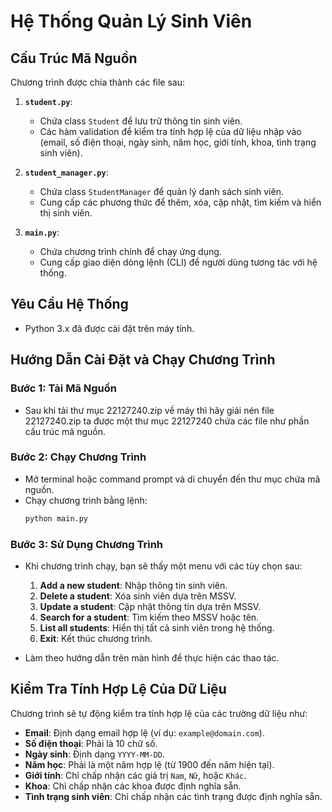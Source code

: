 # Hệ Thống Quản Lý Sinh Viên

## Cấu Trúc Mã Nguồn

Chương trình được chia thành các file sau:

1. **`student.py`**:

   - Chứa class `Student` để lưu trữ thông tin sinh viên.
   - Các hàm validation để kiểm tra tính hợp lệ của dữ liệu nhập vào (email, số điện thoại, ngày sinh, năm học, giới tính, khoa, tình trạng sinh viên).

2. **`student_manager.py`**:

   - Chứa class `StudentManager` để quản lý danh sách sinh viên.
   - Cung cấp các phương thức để thêm, xóa, cập nhật, tìm kiếm và hiển thị sinh viên.

3. **`main.py`**:
   - Chứa chương trình chính để chạy ứng dụng.
   - Cung cấp giao diện dòng lệnh (CLI) để người dùng tương tác với hệ thống.

## Yêu Cầu Hệ Thống

- Python 3.x đã được cài đặt trên máy tính.

## Hướng Dẫn Cài Đặt và Chạy Chương Trình

### Bước 1: Tải Mã Nguồn

- Sau khi tải thư mục 22127240.zip về máy thì hãy giải nén file 22127240.zip ta được một thư mục 22127240 chứa các file như phần cấu trúc mã nguồn.

### Bước 2: Chạy Chương Trình

- Mở terminal hoặc command prompt và di chuyển đến thư mục chứa mã nguồn.
- Chạy chương trình bằng lệnh:
  ```bash
  python main.py
  ```

### Bước 3: Sử Dụng Chương Trình

- Khi chương trình chạy, bạn sẽ thấy một menu với các tùy chọn sau:

  1. **Add a new student**: Nhập thông tin sinh viên.
  2. **Delete a student**: Xóa sinh viên dựa trên MSSV.
  3. **Update a student**: Cập nhật thông tin dựa trên MSSV.
  4. **Search for a student**: Tìm kiếm theo MSSV hoặc tên.
  5. **List all students**: Hiển thị tất cả sinh viên trong hệ thống.
  6. **Exit**: Kết thúc chương trình.

- Làm theo hướng dẫn trên màn hình để thực hiện các thao tác.

## Kiểm Tra Tính Hợp Lệ Của Dữ Liệu

Chương trình sẽ tự động kiểm tra tính hợp lệ của các trường dữ liệu như:

- **Email**: Định dạng email hợp lệ (ví dụ: `example@domain.com`).
- **Số điện thoại**: Phải là 10 chữ số.
- **Ngày sinh**: Định dạng `YYYY-MM-DD`.
- **Năm học**: Phải là một năm hợp lệ (từ 1900 đến năm hiện tại).
- **Giới tính**: Chỉ chấp nhận các giá trị `Nam`, `Nữ`, hoặc `Khác`.
- **Khoa**: Chỉ chấp nhận các khoa được định nghĩa sẵn.
- **Tình trạng sinh viên**: Chỉ chấp nhận các tình trạng được định nghĩa sẵn.

